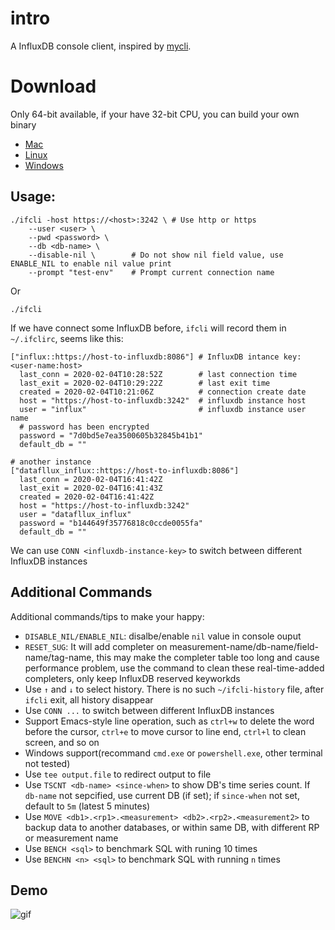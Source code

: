# intro

A InfluxDB console client, inspired by [mycli](https://github.com/dbcli/mycli).

# Download

Only 64-bit available, if your have 32-bit CPU, you can build your own binary

- [Mac](./bin/mac/ifcli)
- [Linux](./bin/linux/ifcli)
- [Windows](./bin/windows/ifcli.exe)

## Usage:

	./ifcli -host https://<host>:3242 \ # Use http or https
		--user <user> \
		--pwd <password> \
		--db <db-name> \
		--disable-nil \        # Do not show nil field value, use ENABLE_NIL to enable nil value print
		--prompt "test-env"    # Prompt current connection name

Or

	./ifcli

If we have connect some InfluxDB before, `ifcli` will record them in `~/.ifclirc`, seems like this:

	["influx::https://host-to-influxdb:8086"] # InfluxDB intance key: <user-name:host>
	  last_conn = 2020-02-04T10:28:52Z        # last connection time
	  last_exit = 2020-02-04T10:29:22Z        # last exit time
	  created = 2020-02-04T10:21:06Z          # connection create date
	  host = "https://host-to-influxdb:3242"  # influxdb instance host
	  user = "influx"                         # influxdb instance user name
	  # password has been encrypted 
	  password = "7d0bd5e7ea3500605b32845b41b1"
	  default_db = ""

	# another instance
	["datafllux_influx::https://host-to-influxdb:8086"]
	  last_conn = 2020-02-04T16:41:42Z
	  last_exit = 2020-02-04T16:41:43Z
	  created = 2020-02-04T16:41:42Z
	  host = "https://host-to-influxdb:3242"
	  user = "datafllux_influx"
	  password = "b144649f35776818c0ccde0055fa"
	  default_db = ""

We can use `CONN <influxdb-instance-key>` to switch between different InfluxDB instances

## Additional Commands

Additional commands/tips to make your happy:

- `DISABLE_NIL/ENABLE_NIL`: disalbe/enable `nil` value in console ouput
- `RESET_SUG`: It will add completer on measurement-name/db-name/field-name/tag-name, this may make the completer table too long and cause performance problem, use the command to clean these real-time-added completers, only keep InfluxDB reserved keyworkds
- Use `↑` and `↓` to select history. There is no such `~/ifcli-history` file, after `ifcli` exit, all history disappear
- Use `CONN ...` to switch between different InfluxDB instances
- Support Emacs-style line operation, such as `ctrl+w` to delete the word before the cursor, `ctrl+e` to move cursor to line end, `ctrl+l` to clean screen, and so on
- Windows support(recommand `cmd.exe` or `powershell.exe`, other terminal not tested)
- Use `tee output.file` to redirect output to file
- Use `TSCNT <db-name> <since-when>` to show DB's time series count. If `db-name` not sepcified, use current DB (if set); if `since-when` not set, default to `5m` (latest 5 minutes)
- Use `MOVE <db1>.<rp1>.<measurement> <db2>.<rp2>.<measurement2>` to backup data to another databases, or within same DB, with different RP or measurement name
- Use `BENCH <sql>` to benchmark SQL with runing 10 times
- Use `BENCHN <n> <sql>` to benchmark SQL with running `n` times

## Demo

![gif](./tty.gif)
